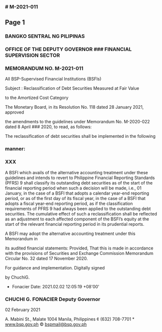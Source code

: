 ### # M-2021-011

## Page 1

### BANGKO SENTRAL NG PILIPINAS

### OFFICE OF THE DEPUTY GOVERNOR ### FINANCIAL SUPERVISION SECTOR

### MEMORANDUM NO. M-2021-011

All BSP-Supervised Financial Institutions (BSFls)

Subject : Reclassification of Debt Securities Measured at Fair Value

to the Amortized Cost Category

The Monetary Board, in its Resolution No. 118 dated 28 January 2021, approved

the amendments to the guidelines under Memorandum No. M-2020-022 dated 8 April ### 2020, to read, as follows:

The reclassification of debt securities shall be implemented in the following

### manner:

### XXX

A BSFI which avails of the alternative accounting treatment under these guidelines and intends to revert to Philippine Financial Reporting Standards (PFRS) 9 shall classify its outstanding debt securities as of the start of the financial reporting period when such a decision will be made, i.e., 01 January, in the case of a BSFI that adopts a calendar year-end reporting period, or as of the first day of its fiscal year, in the case of a BSFI that adopts a fiscal year-end reporting period, as if the classification requirements of PFRS 9 had always been applied to the outstanding debt securities. The cumulative effect of such a reclassification shall be reflected as an adjustment to each affected component of the BSFI’s equity at the start of the relevant financial reporting period in its prudential reports.

A BSFI may adopt the alternative accounting treatment under this Memorandum in

its audited financial statements: Provided, That this is made in accordance with the provisions of Securities and Exchange Commission Memorandum Circular No. 32 dated 17 November 2020.

For guidance and implementation. Digitally signed

by ChuchiG.

* Fonacier Date: 2021.02.02 12:05:19 +08'00'

### CHUCHI G. FONACIER Deputy Governor

02 February 2021

A. Mabini St., Malate 1004 Manila, Philippines ¢ (632) 708-7701 * www.bsp.gov.ph © bspmail@bsp.gov.ph 